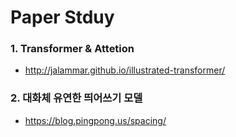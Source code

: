 # Paper Stduy

### 1. Transformer & Attetion
- http://jalammar.github.io/illustrated-transformer/

### 2. 대화체 유연한 띄어쓰기 모델
- https://blog.pingpong.us/spacing/